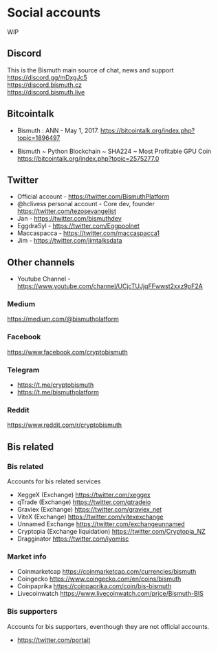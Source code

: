 # Social accounts

WIP

## Discord

This is the Bismuth main source of chat, news and support  
https://discord.gg/mDxgJc5  
https://discord.bismuth.cz  
https://discord.bismuth.live  

## Bitcointalk

* Bismuth : ANN - May 1, 2017.
  https://bitcointalk.org/index.php?topic=1896497

* Bismuth ~ Python Blockchain ~ SHA224 ~ Most Profitable GPU Coin
  https://bitcointalk.org/index.php?topic=2575277.0

## Twitter

* Official account - https://twitter.com/BismuthPlatform
* @hclivess personal account - Core dev, founder https://twitter.com/tezosevangelist
* Jan - https://twitter.com/bismuthdev
* EggdraSyl - https://twitter.com/Eggpoolnet
* Maccaspacca - https://twitter.com/maccaspacca1
* Jim - https://twitter.com/jimtalksdata

## Other channels

* Youtube Channel - https://www.youtube.com/channel/UCjcTUJjqFFwwst2xxz9pF2A

### Medium

https://medium.com/@bismuthplatform

### Facebook

https://www.facebook.com/cryptobismuth

### Telegram

* https://t.me/cryptobismuth
* https://t.me/bismuthplatform

### Reddit
https://www.reddit.com/r/cryptobismuth

## Bis related

### Bis related
Accounts for bis related services

* XeggeX (Exchange) https://twitter.com/xeggex
* qTrade (Exchange) https://twitter.com/qtradeio
* Graviex (Exchange) https://twitter.com/graviex_net
* ViteX (Exchange) https://twitter.com/vitexexchange
* Unnamed Exchange https://twitter.com/exchangeunnamed
* Cryptopia (Exchange liquidation) https://twitter.com/Cryptopia_NZ
* Dragginator https://twitter.com/iyomisc

### Market info

* Coinmarketcap https://coinmarketcap.com/currencies/bismuth
* Coingecko https://www.coingecko.com/en/coins/bismuth
* Coinpaprika https://coinpaprika.com/coin/bis-bismuth
* Livecoinwatch https://www.livecoinwatch.com/price/Bismuth-BIS


### Bis supporters

Accounts for bis supporters, eventhough they are not official accounts.

* https://twitter.com/portait

